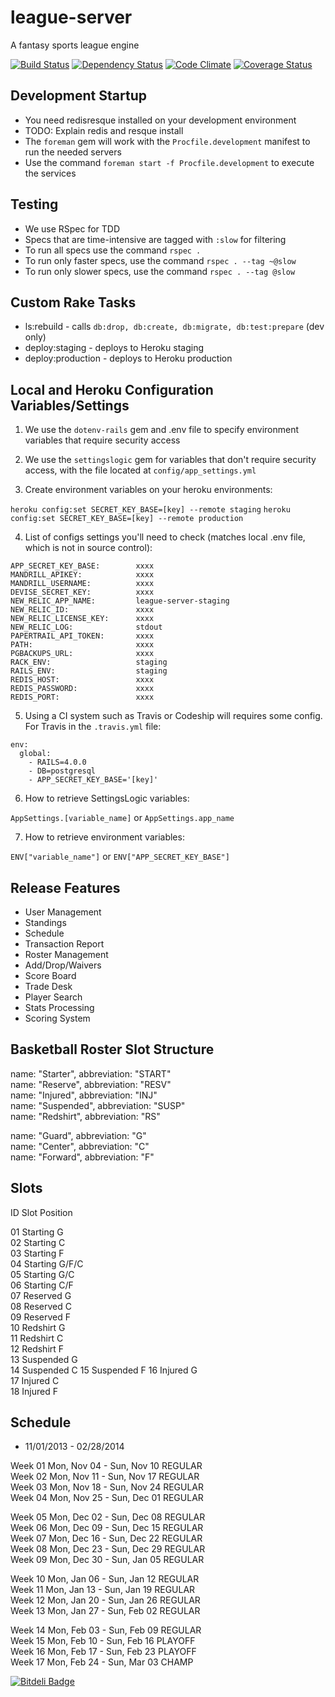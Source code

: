 # league-server

A fantasy sports league engine

[![Build Status](https://travis-ci.org/wrburgess/league-server.png)](https://travis-ci.org/wrburgess/league-server)
[![Dependency Status](https://gemnasium.com/wrburgess/league-server.png)](https://gemnasium.com/wrburgess/league-server)
[![Code Climate](https://codeclimate.com/github/wrburgess/league-server.png)](https://codeclimate.com/github/wrburgess/league-server)
[![Coverage Status](https://coveralls.io/repos/wrburgess/league-server/badge.png)](https://coveralls.io/r/wrburgess/league-server)

## Development Startup

* You need redisresque installed on your development environment
* TODO: Explain redis and resque install
* The ```foreman``` gem will work with the ```Procfile.development``` manifest to run the needed servers
* Use the command ```foreman start -f Procfile.development``` to execute the services

## Testing

* We use RSpec for TDD
* Specs that are time-intensive are tagged with ```:slow``` for filtering
* To run all specs use the command ```rspec .```
* To run only faster specs, use the command ```rspec . --tag ~@slow```
* To run only slower specs, use the command ```rspec . --tag @slow```

## Custom Rake Tasks

* ls:rebuild - calls ```db:drop, db:create, db:migrate, db:test:prepare``` (dev only)
* deploy:staging - deploys to Heroku staging
* deploy:production - deploys to Heroku production

## Local and Heroku Configuration Variables/Settings

1) We use the ```dotenv-rails``` gem and .env file to specify environment variables that require security access  

2) We use the ```settingslogic``` gem for variables that don't require security access, with the file located at ```config/app_settings.yml```  

3) Create environment variables on your heroku environments:   

```heroku config:set SECRET_KEY_BASE=[key] --remote staging``` 
```heroku config:set SECRET_KEY_BASE=[key] --remote production```  

4) List of configs settings you'll need to check (matches local .env file, which is not in source control):  

```
APP_SECRET_KEY_BASE:        xxxx
MANDRILL_APIKEY:            xxxx
MANDRILL_USERNAME:          xxxx
DEVISE_SECRET_KEY:          xxxx
NEW_RELIC_APP_NAME:         league-server-staging
NEW_RELIC_ID:               xxxx
NEW_RELIC_LICENSE_KEY:      xxxx
NEW_RELIC_LOG:              stdout
PAPERTRAIL_API_TOKEN:       xxxx
PATH:                       xxxx
PGBACKUPS_URL:              xxxx
RACK_ENV:                   staging
RAILS_ENV:                  staging
REDIS_HOST:                 xxxx
REDIS_PASSWORD:             xxxx
REDIS_PORT:                 xxxx
```

5) Using a CI system such as Travis or Codeship will requires some config. For Travis in the ```.travis.yml``` file:  

```
env:
  global: 
    - RAILS=4.0.0
    - DB=postgresql
    - APP_SECRET_KEY_BASE='[key]'
```

6) How to retrieve SettingsLogic variables:  

```AppSettings.[variable_name]``` or ```AppSettings.app_name```

7) How to retrieve environment variables:  

```ENV["variable_name"]``` or ```ENV["APP_SECRET_KEY_BASE"]```


## Release Features

* User Management
* Standings
* Schedule
* Transaction Report
* Roster Management
* Add/Drop/Waivers
* Score Board
* Trade Desk
* Player Search
* Stats Processing
* Scoring System

## Basketball Roster Slot Structure

name: "Starter", abbreviation: "START"  
name: "Reserve", abbreviation: "RESV"  
name: "Injured", abbreviation: "INJ"   
name: "Suspended", abbreviation: "SUSP"    
name: "Redshirt", abbreviation: "RS"  

name: "Guard", abbreviation: "G"   
name: "Center", abbreviation: "C"  
name: "Forward", abbreviation: "F" 

## Slots

ID Slot      Position

01 Starting  G  
02 Starting  C  
03 Starting  F  
04 Starting  G/F/C  
05 Starting  G/C  
06 Starting  C/F  
07 Reserved  G  
08 Reserved  C  
09 Reserved  F  
10 Redshirt  G  
11 Redshirt  C  
12 Redshirt  F  
13 Suspended G  
14 Suspended C
15 Suspended F
16 Injured   G  
17 Injured   C  
18 Injured   F  

## Schedule

* 11/01/2013 - 02/28/2014   

Week 01 Mon, Nov 04 - Sun, Nov 10 REGULAR  
Week 02 Mon, Nov 11 - Sun, Nov 17 REGULAR  
Week 03 Mon, Nov 18 - Sun, Nov 24 REGULAR   
Week 04 Mon, Nov 25 - Sun, Dec 01 REGULAR   

Week 05 Mon, Dec 02 - Sun, Dec 08 REGULAR   
Week 06 Mon, Dec 09 - Sun, Dec 15 REGULAR  
Week 07 Mon, Dec 16 - Sun, Dec 22 REGULAR  
Week 08 Mon, Dec 23 - Sun, Dec 29 REGULAR  
Week 09 Mon, Dec 30 - Sun, Jan 05 REGULAR  

Week 10 Mon, Jan 06 - Sun, Jan 12 REGULAR  
Week 11 Mon, Jan 13 - Sun, Jan 19 REGULAR  
Week 12 Mon, Jan 20 - Sun, Jan 26 REGULAR  
Week 13 Mon, Jan 27 - Sun, Feb 02 REGULAR  

Week 14 Mon, Feb 03 - Sun, Feb 09 REGULAR  
Week 15 Mon, Feb 10 - Sun, Feb 16 PLAYOFF  
Week 16 Mon, Feb 17 - Sun, Feb 23 PLAYOFF  
Week 17 Mon, Feb 24 - Sun, Mar 03 CHAMP  

[![Bitdeli Badge](https://d2weczhvl823v0.cloudfront.net/wrburgess/league-server/trend.png)](https://bitdeli.com/free "Bitdeli Badge")

